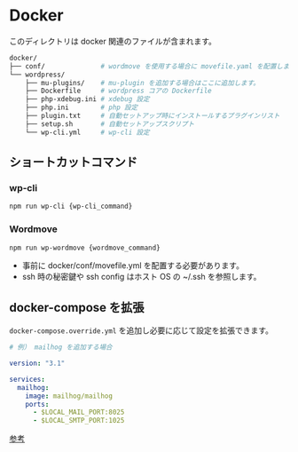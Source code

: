# Docker

このディレクトリは docker 関連のファイルが含まれます。

```sh
docker/
├── conf/              # wordmove を使用する場合に movefile.yaml を配置します。
└── wordpress/
    ├── mu-plugins/    # mu-plugin を追加する場合はここに追加します。
    ├── Dockerfile     # wordpress コアの Dockerfile
    ├── php-xdebug.ini # xdebug 設定
    ├── php.ini        # php 設定
    ├── plugin.txt     # 自動セットアップ時にインストールするプラグインリスト
    ├── setup.sh       # 自動セットアップスクリプト
    └── wp-cli.yml     # wp-cli 設定
```

## ショートカットコマンド

### wp-cli

```sh
npm run wp-cli {wp-cli_command}
```

### Wordmove

```sh
npm run wp-wordmove {wordmove_command}
```

- 事前に docker/conf/movefile.yml を配置する必要があります。
- ssh 時の秘密鍵や ssh config はホスト OS の ~/.ssh を参照します。

## docker-compose を拡張

`docker-compose.override.yml` を追加し必要に応じて設定を拡張できます。

```yaml
# 例） mailhog を追加する場合

version: "3.1"

services:
  mailhog:
    image: mailhog/mailhog
    ports:
      - $LOCAL_MAIL_PORT:8025
      - $LOCAL_SMTP_PORT:1025
```

[参考](https://docs.docker.jp/compose/extends.html)
